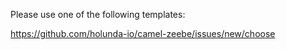Please use one of the following templates:

https://github.com/holunda-io/camel-zeebe/issues/new/choose
